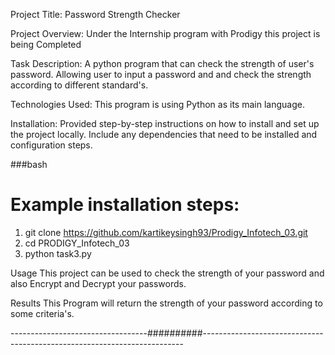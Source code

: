 Project Title: 
Password Strength Checker


Project Overview:
Under the Internship program with Prodigy this project is being Completed


Task Description:
A python program that can check the strength of user's password. Allowing user to input a password and and check the strength according to different standard's.


Technologies Used:
This program is using Python as its main language.


Installation:
Provided step-by-step instructions on how to install and set up the project locally. Include any dependencies that need to be installed and configuration steps.


###bash
# Example installation steps:
1. git clone https://github.com/kartikeysingh93/Prodigy_Infotech_03.git
2. cd PRODIGY_Infotech_03
3. python task3.py

Usage
This project can be used to check the strength of your password and also Encrypt and Decrypt your passwords.

Results
This Program will return the strength of your password according to some criteria's.

----------------------------------##########-------------------------------------------------------------------------
